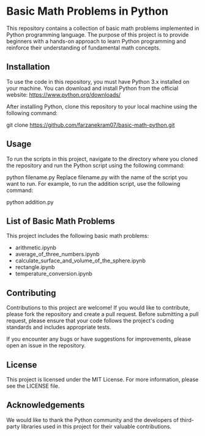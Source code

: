# Basic Math Problems in Python
This repository contains a collection of basic math problems implemented in Python programming language. The purpose of this project is to provide beginners with a hands-on approach to learn Python programming and reinforce their understanding of fundamental math concepts.

## Installation
To use the code in this repository, you must have Python 3.x installed on your machine. You can download and install Python from the official website: https://www.python.org/downloads/

After installing Python, clone this repository to your local machine using the following command:


git clone https://github.com/farzanekram07/basic-math-python.git

## Usage
To run the scripts in this project, navigate to the directory where you cloned the repository and run the Python script using the following command:

python filename.py
Replace filename.py with the name of the script you want to run. For example, to run the addition script, use the following command:

python addition.py

## List of Basic Math Problems
This project includes the following basic math problems:
- arithmetic.ipynb 
- average_of_three_numbers.ipynb 
- calculate_surface_and_volume_of_the_sphere.ipynb 
- rectangle.ipynb 
- temperature_conversion.ipynb 


## Contributing
Contributions to this project are welcome! If you would like to contribute, please fork the repository and create a pull request. Before submitting a pull request, please ensure that your code follows the project's coding standards and includes appropriate tests.

If you encounter any bugs or have suggestions for improvements, please open an issue in the repository.

## License
This project is licensed under the MIT License. For more information, please see the LICENSE file.

## Acknowledgements
We would like to thank the Python community and the developers of third-party libraries used in this project for their valuable contributions.

